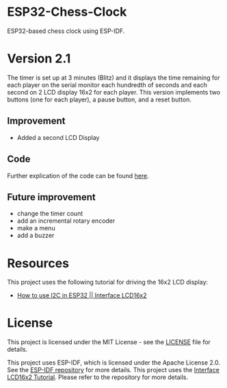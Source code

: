 # ESP32-Chess-Clock
ESP32-based chess clock using ESP-IDF.

# Version 2.1
The timer is set up at 3 minutes (Blitz) and it displays the time remaining for each player on the serial monitor each hundredth of seconds and each second on 2 LCD display 16x2 for each player. This version implements two buttons (one for each player), a pause button, and a reset button.

## Improvement
- Added a second LCD Display

## Code

Further explication of the code can be found [here](Code.md).

## Future improvement

- change the timer count
- add an incremental rotary encoder
- make a menu 
- add a buzzer



# Resources
This project uses the following tutorial for driving the 16x2 LCD display:
- [How to use I2C in ESP32 || Interface LCD16x2](https://controllerstech.com/i2c-in-esp32-esp-idf-lcd-1602/#info_box)

# License

This project is licensed under the MIT License - see the [LICENSE](./LICENSE) file for details.

This project uses ESP-IDF, which is licensed under the Apache License 2.0. See the [ESP-IDF repository](https://github.com/espressif/esp-idf) for more details.
This project uses the [Interface LCD16x2 Tutorial](https://controllerstech.com/i2c-in-esp32-esp-idf-lcd-1602/#info_box). Please refer to the repository for more details.